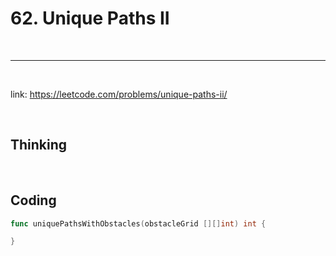 # 62. Unique Paths II

<br>

---

<br>

link: https://leetcode.com/problems/unique-paths-ii/

<br>

## Thinking

<br>

## Coding

```go
func uniquePathsWithObstacles(obstacleGrid [][]int) int {

}
```